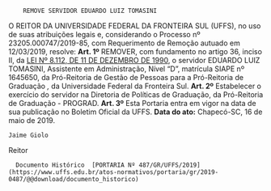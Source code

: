         REMOVE SERVIDOR EDUARDO LUIZ TOMASINI  

 O REITOR DA UNIVERSIDADE FEDERAL DA FRONTEIRA SUL (UFFS), no uso de suas atribuições legais e, considerando o Processo nº 23205.000747/2019-85, com Requerimento de Remoção autuado em 12/03/2019, resolve:   **Art. 1º**  REMOVER, com fundamento no artigo 36, inciso II, da [LEI Nº 8.112, DE 11 DE DEZEMBRO DE 1990](http://www.planalto.gov.br/ccivil_03/leis/l8112cons.htm), o servidor EDUARDO LUIZ TOMASINI, Assistente em Administração, Nível “D”, matrícula SIAPE nº 1645650, da Pró-Reitoria de Gestão de Pessoas para a Pró-Reitoria de Graduação *,* da Universidade Federal da Fronteira Sul.   **Art. 2º**  Estabelecer o exercício do servidor na Diretoria de Políticas de Graduação, da Pró-Reitoria de Graduação - PROGRAD.   **Art. 3º**  Esta Portaria entra em vigor na data de sua publicação no Boletim Oficial da UFFS.        **Data do ato:** Chapecó-SC, 16 de maio de 2019.   
 

    Jaime Giolo   
 Reitor 

      Documento Histórico  [PORTARIA Nº 487/GR/UFFS/2019](https://www.uffs.edu.br/atos-normativos/portaria/gr/2019-0487/@@download/documento_historico)     
      